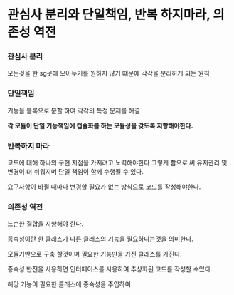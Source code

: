 # 관심사 분리와 단일책임, 반복 하지마라, 의존성 역전

### 관심사 분리

모든것을 한 sg곳에 모아두기를 원하지 않기 떄문에 각각을 분리하게 되는 원칙

### 단일책임

기능을 블록으로 분할 하여 각각의 특정 문제를 해결

**각 모듈이 단일 기능책임에 캡슐화를 하는 모듈성을 갖도록 지향해야한다.**

### 반복하지 마라

코드에 대해 하나의 구현 지점을 가지려고 노력해야한다 그렇게 함으로 써 유지관리 및 변경이 더 쉬워지며 단일 책임이 함께 수행될 수 있다.

요구사항이 바뀔 때마다 변경할 필요가 없는 방식으로 코드를 작성해야한다.

### 의존성 역전

느슨한 결합을 지향해야 한다.

종속성이란 한 클래스가 다른 클래스의 기능을 필요하다는것을 의미한다.

모듈기반으로 구축 할것이며 필요한 기능만을  가진 클래스를 가진다.

종속성 반전을 사용하면 인터페이스를 사용하여 추상화된 코드를 작성할 수있다.

해당 기능이 필요한 클래스에 종속성을 주입하여

